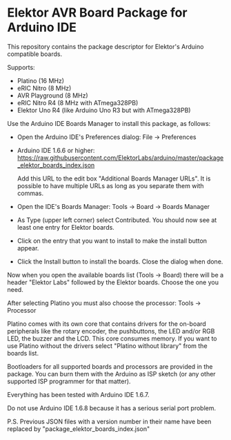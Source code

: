 # Elektor AVR Board Package for Arduino IDE
This repository contains the package descriptor for Elektor's Arduino compatible boards.

Supports:
- Platino (16 MHz)
- eRIC Nitro (8 MHz)
- AVR Playground (8 MHz)
- eRIC Nitro R4 (8 MHz with ATmega328PB)
- Elektor Uno R4 (like Arduino Uno R3 but with ATmega328PB)

Use the Arduino IDE Boards Manager to install this package, as follows:

- Open the Arduino IDE's Preferences dialog: File -> Preferences
- Arduino IDE 1.6.6 or higher: https://raw.githubusercontent.com/ElektorLabs/arduino/master/package_elektor_boards_index.json
 
  Add this URL to the edit box "Additional Boards Manager URLs". It is possible to have multiple URLs as long as 
  you separate them with commas.
- Open the IDE's Boards Manager: Tools -> Board -> Boards Manager
- As Type (upper left corner) select Contributed. You should now see at least one entry for Elektor boards.
- Click on the entry that you want to install to make the install button appear.
- Click the Install button to install the boards. Close the dialog when done.

Now when you open the available boards list (Tools -> Board) there will be a header "Elektor Labs" followed by
the Elektor boards. Choose the one you need.

After selecting Platino you must also choose the processor: Tools -> Processor

Platino comes with its own core that contains drivers for the on-board peripherals like the rotary encoder,
the pushbuttons, the LED and/or RGB LED, the buzzer and the LCD. This core consumes memory. If you want to use 
Platino without the drivers select "Platino without library" from the boards list.

Bootloaders for all supported boards and processors are provided in the package. You can burn them with the 
Arduino as ISP sketch (or any other supported ISP programmer for that matter).

Everything has been tested with Arduino IDE 1.6.7.

Do not use Arduino IDE 1.6.8 because it has a serious serial port problem.

P.S. Previous JSON files with a version number in their name have been replaced by "package_elektor_boards_index.json"